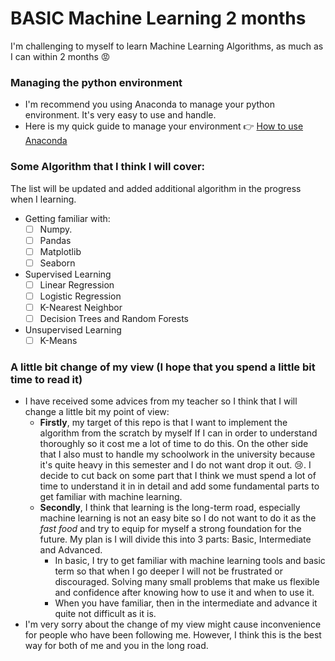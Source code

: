# BASIC Machine Learning 2 months
I'm challenging to myself to learn Machine Learning Algorithms, as much as I can within 2 months :pout:

### Managing the python environment
- I'm recommend you using Anaconda to manage your python environment. It's very easy to use and handle.
- Here is my quick guide to manage your environment :point_right: [How to use Anaconda](https://github.com/Minhluu2911/Managing-Environment-Using-Anaconda)

### Some Algorithm that I think I will cover:
The list will be updated and added additional algorithm in the progress when I learning.

- Getting familiar with:
  - [ ] Numpy.
  - [ ] Pandas
  - [ ] Matplotlib
  - [ ] Seaborn
- Supervised Learning
  - [ ] Linear Regression
  - [ ] Logistic Regression
  - [ ] K-Nearest Neighbor
  <!-- - [ ] Support Vector Machine (SVM) -->
  - [ ] Decision Trees and Random Forests
  <!-- - [ ] Neural networks -->
- Unsupervised Learning
  - [ ] K-Means
  <!-- - [ ] DBSCAN
  - [ ] Gaussian Mixture -->

### A little bit change of my view (I hope that you spend a little bit time to read it)
- I have received some advices from my teacher so I think that I will change a little bit my point of view:
  - **Firstly**, my target of this repo is that I want to implement the algorithm from the scratch by myself If I can in order to understand thoroughly so it cost me a lot of time to do this. On the other side that I also must to handle my schoolwork in the university because it's quite heavy in this semester and I do not want drop it out. :cry:. I decide to cut back on some part that I think we must spend a lot of time to understand it in in detail and add some fundamental parts to get familiar with machine learning.
  - **Secondly**, I think that learning is the long-term road, especially machine learning is not an easy bite so I do not want to do it as the *fast food* and try to equip for myself a strong foundation for the future. My plan is I will divide this into 3 parts: Basic, Intermediate and Advanced.
     - In basic, I try to get familiar with machine learning tools and basic term so that when I go deeper I will not be frustrated or discouraged. Solving many small problems that make us flexible and confidence after knowing how to use it and when to use it.
     - When you have familiar, then in the intermediate and advance it quite not difficult as it is.
- I'm very sorry about the change of my view might cause inconvenience for people who have been following me. However, I think this is the best way for both of me and you in the long road.
